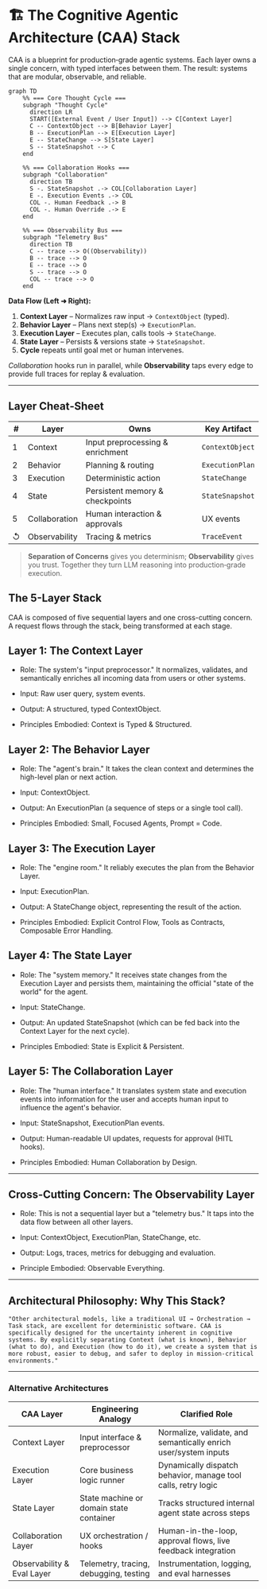 # 🏗️ The Cognitive Agentic Architecture (CAA) Stack

CAA is a blueprint for production‑grade agentic systems. Each layer owns a single concern, with typed interfaces between them. The result: systems that are modular, observable, and reliable.

```mermaid
graph TD
    %% === Core Thought Cycle ===
    subgraph "Thought Cycle"
      direction LR
      START([External Event / User Input]) --> C[Context Layer]
      C -- ContextObject --> B[Behavior Layer]
      B -- ExecutionPlan --> E[Execution Layer]
      E -- StateChange --> S[State Layer]
      S -- StateSnapshot --> C
    end

    %% === Collaboration Hooks ===
    subgraph "Collaboration"
      direction TB
      S -. StateSnapshot .-> COL[Collaboration Layer]
      E -. Execution Events .-> COL
      COL -. Human Feedback .-> B
      COL -. Human Override .-> E
    end

    %% === Observability Bus ===
    subgraph "Telemetry Bus"
      direction TB
      C -- trace --> O((Observability))
      B -- trace --> O
      E -- trace --> O
      S -- trace --> O
      COL -- trace --> O
    end
```

**Data Flow (Left ➜ Right):**

1. **Context Layer** – Normalizes raw input → `ContextObject` (typed).
2. **Behavior Layer** – Plans next step(s) → `ExecutionPlan`.
3. **Execution Layer** – Executes plan, calls tools → `StateChange`.
4. **State Layer** – Persists & versions state → `StateSnapshot`.
5. **Cycle** repeats until goal met or human intervenes.

*Collaboration* hooks run in parallel, while **Observability** taps every edge to provide full traces for replay & evaluation.

---

## Layer Cheat‑Sheet

| # | Layer         | Owns                             | Key Artifact    |
| - | ------------- | -------------------------------- | --------------- |
| 1 | Context       | Input preprocessing & enrichment | `ContextObject` |
| 2 | Behavior      | Planning & routing               | `ExecutionPlan` |
| 3 | Execution     | Deterministic action             | `StateChange`   |
| 4 | State         | Persistent memory & checkpoints  | `StateSnapshot` |
| 5 | Collaboration | Human interaction & approvals    | UX events       |
| ↺ | Observability | Tracing & metrics                | `TraceEvent`    |

> **Separation of Concerns** gives you determinism; **Observability** gives you trust. Together they turn LLM reasoning into production‑grade execution.


## The 5-Layer Stack

CAA is composed of five sequential layers and one cross-cutting concern. A request flows through the stack, being transformed at each stage.

## Layer 1: The Context Layer

   - Role: The system's "input preprocessor." It normalizes, validates, and semantically enriches all incoming data from users or other systems.

   - Input: Raw user query, system events.

   - Output: A structured, typed ContextObject.

   - Principles Embodied: Context is Typed & Structured.

## Layer 2: The Behavior Layer

   - Role: The "agent's brain." It takes the clean context and determines the high-level plan or next action.

   - Input: ContextObject.

   - Output: An ExecutionPlan (a sequence of steps or a single tool call).

   - Principles Embodied: Small, Focused Agents, Prompt = Code.

## Layer 3: The Execution Layer

   - Role: The "engine room." It reliably executes the plan from the Behavior Layer.

   - Input: ExecutionPlan.

   - Output: A StateChange object, representing the result of the action.

   - Principles Embodied: Explicit Control Flow, Tools as Contracts, Composable Error Handling.

## Layer 4: The State Layer

   - Role: The "system memory." It receives state changes from the Execution Layer and persists them, maintaining the official "state of the world" for the agent.

   - Input: StateChange.

   - Output: An updated StateSnapshot (which can be fed back into the Context Layer for the next cycle).

   - Principles Embodied: State is Explicit & Persistent.

## Layer 5: The Collaboration Layer
   - Role: The "human interface." It translates system state and execution events into information for the user and accepts human input to influence the agent's behavior.

   - Input: StateSnapshot, ExecutionPlan events.

   - Output: Human-readable UI updates, requests for approval (HITL hooks).

   - Principles Embodied: Human Collaboration by Design.


--- 

## Cross-Cutting Concern: The Observability Layer

   - Role: This is not a sequential layer but a "telemetry bus." It taps into the data flow between all other layers.

   - Input: ContextObject, ExecutionPlan, StateChange, etc.

   - Output: Logs, traces, metrics for debugging and evaluation.

   - Principle Embodied: Observable Everything.



---

##     Architectural Philosophy: Why This Stack?

    "Other architectural models, like a traditional UI → Orchestration → Task stack, are excellent for deterministic software. CAA is specifically designed for the uncertainty inherent in cognitive systems. By explicitly separating Context (what is known), Behavior (what to do), and Execution (how to do it), we create a system that is more robust, easier to debug, and safer to deploy in mission-critical environments."

---

### Alternative Architectures
| CAA Layer                  | Engineering Analogy                     | Clarified Role                                                  |
| -------------------------- | --------------------------------------- | --------------------------------------------------------------- |
| Context Layer              | Input interface & preprocessor          | Normalize, validate, and semantically enrich user/system inputs |
| Execution Layer            | Core business logic runner              | Dynamically dispatch behavior, manage tool calls, retry logic   |
| State Layer                | State machine or domain state container | Tracks structured internal agent state across steps             |
| Collaboration Layer        | UX orchestration / hooks                | Human-in-the-loop, approval flows, live feedback integration    |
| Observability & Eval Layer | Telemetry, tracing, debugging, testing  | Instrumentation, logging, and eval harnesses                    |



